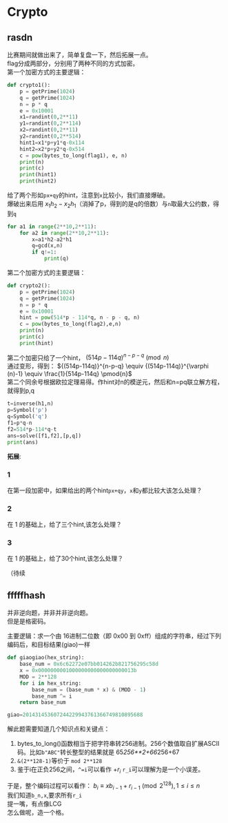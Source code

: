 # Crypto  
## rasdn  
比赛期间就做出来了，简单复盘一下，然后拓展一点。  
flag分成两部分，分别用了两种不同的方式加密。  
第一个加密方式的主要逻辑：  
```python
def crypto1():
    p = getPrime(1024)
    q = getPrime(1024)
    n = p * q
    e = 0x10001
    x1=randint(0,2**11)
    y1=randint(0,2**114)
    x2=randint(0,2**11)
    y2=randint(0,2**514)
    hint1=x1*p+y1*q-0x114
    hint2=x2*p+y2*q-0x514
    c = pow(bytes_to_long(flag1), e, n)
    print(n)
    print(c)
    print(hint1)
    print(hint2)
```
给了两个形如`px+qy`的hint，注意到`x`比较小，我们直接爆破。  
爆破出来后用 $x_1h_2-x_2h_1$（消掉了p，得到的是q的倍数）与`n`取最大公约数，得到`q`  
```python
for a1 in range(2**10,2**11):
    for a2 in range(2**10,2**11):
        x=a1*h2-a2*h1
        q=gcd(x,n)
        if q!=1:
            print(q)
```
第二个加密方式的主要逻辑：  
```python
def crypto2():
    p = getPrime(1024)
    q = getPrime(1024)
    n = p * q
    e = 0x10001
    hint = pow(514*p - 114*q, n - p - q, n)
    c = pow(bytes_to_long(flag2),e,n)
    print(n)
    print(c)
    print(hint)
```
第二个加密只给了一个hint， ${(514p-114q)}^{n-p-q}\pmod{n}$  
通过变形，得到： ${(514p-114q)}^{n-p-q} \equiv {(514p-114q)}^{\varphi (n)-1} \equiv \frac{1}{514p-114q} \pmod{n}$   
第二个同余号根据欧拉定理易得。作hint对n的模逆元，然后和n=pq联立解方程，就得到p,q
```python
t=inverse(h1,n)
p=Symbol('p')
q=Symbol('q')
f1=p*q-n
f2=514*p-114*q-t
ans=solve([f1,f2],[p,q])
print(ans)
```  

**拓展**:  
### 1  
在第一段加密中，如果给出的两个hint`px+qy`，`x`和`y`都比较大该怎么处理？  
### 2  
在 1 的基础上，给了三个hint,该怎么处理？  
### 3  
在 1 的基础上，给了30个hint,该怎么处理？  

（待续


## fffffhash  
并非逆向题，并非并非逆向题。  
但是是格密码。  

主要逻辑：求一个由 16进制二位数（即 0x00 到 0xff）组成的字符串，经过下列编码后，和目标结果(giao)一样  
```python
def giaogiao(hex_string):
	base_num = 0x6c62272e07bb014262b821756295c58d
	x = 0x0000000001000000000000000000013b
	MOD = 2**128
	for i in hex_string:
		base_num = (base_num * x) & (MOD - 1) 
		base_num ^= i
	return base_num

giao=201431453607244229943761366749810895688
```

解此题需要知道几个知识点和关键点：  
1. bytes_to_long()函数相当于把字符串转256进制。256个数值取自扩展ASCII码。比如`b"ABC"`转长整型的结果就是 65*256**2+66*256+67
2. `&(2**128-1)`等价于 `mod 2**128`
3. 鉴于i在正负256之间，`^=i`可以看作 $+r_i$ `r_i`可以理解为是一个小误差。

于是，整个编码过程可以看作： $b_i\equiv xb_{i-1}+r_{i-1} \pmod{2^128} , 1\leq i\leq n$  
我们知道`b_n,x`,要求所有`r_i`  
提一嘴，有点像LCG  
怎么做呢，造一个格。



































